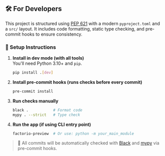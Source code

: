 ## 🛠️ For Developers

This project is structured using [PEP 621](https://peps.python.org/pep-0621/) with a modern `pyproject.toml` and a `src/` layout. It includes code formatting, static type checking, and pre-commit hooks to ensure consistency.

### 🔧 Setup Instructions

1. **Install in dev mode (with all tools)**  
   You'll need Python 3.10+ and `pip`.

   ```bash
   pip install .[dev]
   ```

2. **Install pre-commit hooks (runs checks before every commit)**

   ```bash
   pre-commit install
   ```

3. **Run checks manually**

   ```bash
   black .           # Format code
   mypy . --strict   # Type check
   ```

4. **Run the app (if using CLI entry point)**

   ```bash
   factorio-preview  # Or use: python -m your_main_module
   ```

> 🧪 All commits will be automatically checked with [Black](https://black.readthedocs.io/) and [mypy](http://mypy-lang.org/) via pre-commit hooks.
